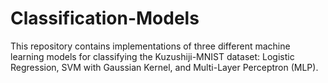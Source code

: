# Classification-Models
This repository contains implementations of three different machine learning models for classifying the Kuzushiji-MNIST dataset: Logistic Regression, SVM with Gaussian Kernel, and Multi-Layer Perceptron (MLP).
